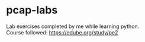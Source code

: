 # pcap-labs
Lab exercises completed by me while learning python.\
Course followed: https://edube.org/study/pe2
